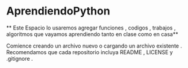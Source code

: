 # AprendiendoPython
** Este Espacio lo usaremos agregar funciones , codigos , trabajos , algoritmos que vayamos aprendiendo tanto en clase como en casa**















Comience creando un archivo nuevo o cargando un archivo existente . Recomendamos que cada repositorio incluya README , LICENSE y .gitignore .
